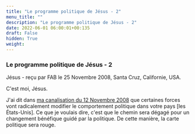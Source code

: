 ```yaml
---
title: "Le programme politique de Jésus - 2"
menu_title: ""
description: "Le programme politique de Jésus - 2"
date: 2022-06-01 06:00:01+00:135
draft: False
hidden: True
weight:
---
```

### Le programme politique de Jésus - 2

Jésus - reçu par FAB le 25 Novembre 2008, Santa Cruz, Californie, USA.

C'est moi, Jésus.

J'ai dit dans [ma canalisation du 12 Novembre 2008](/fr-contemporary-messages/fr-contemporary-messages-by-date-order/fr-contemporary-messages-2008/fr-2008-11-12-2-fab-jesus/) que certaines forces vont radicalement modifier le comportement politique dans votre pays [les États-Unis]. Ce que je voulais dire, c'est que le chemin sera dégagé pour un changement bénéfique guidé par la politique. De cette manière, la carte politique sera rouge.
